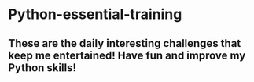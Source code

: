 # Python-essential-training
## These are the daily interesting challenges that keep me entertained! Have fun and improve my Python skills!
